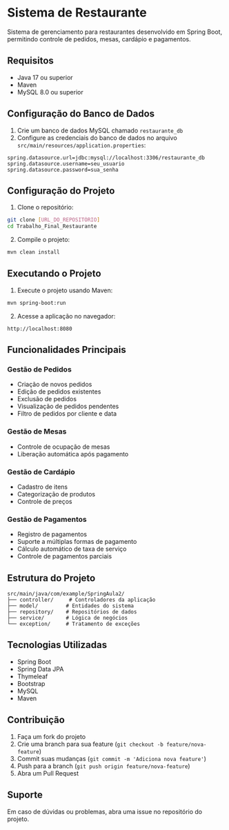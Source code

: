 # Sistema de Restaurante

Sistema de gerenciamento para restaurantes desenvolvido em Spring Boot, permitindo controle de pedidos, mesas, cardápio e pagamentos.

## Requisitos

- Java 17 ou superior
- Maven
- MySQL 8.0 ou superior

## Configuração do Banco de Dados

1. Crie um banco de dados MySQL chamado `restaurante_db`
2. Configure as credenciais do banco de dados no arquivo `src/main/resources/application.properties`:

```properties
spring.datasource.url=jdbc:mysql://localhost:3306/restaurante_db
spring.datasource.username=seu_usuario
spring.datasource.password=sua_senha
```

## Configuração do Projeto

1. Clone o repositório:
```bash
git clone [URL_DO_REPOSITÓRIO]
cd Trabalho_Final_Restaurante
```

2. Compile o projeto:
```bash
mvn clean install
```

## Executando o Projeto

1. Execute o projeto usando Maven:
```bash
mvn spring-boot:run
```

2. Acesse a aplicação no navegador:
```
http://localhost:8080
```

## Funcionalidades Principais

### Gestão de Pedidos
- Criação de novos pedidos
- Edição de pedidos existentes
- Exclusão de pedidos
- Visualização de pedidos pendentes
- Filtro de pedidos por cliente e data

### Gestão de Mesas
- Controle de ocupação de mesas
- Liberação automática após pagamento

### Gestão de Cardápio
- Cadastro de itens
- Categorização de produtos
- Controle de preços

### Gestão de Pagamentos
- Registro de pagamentos
- Suporte a múltiplas formas de pagamento
- Cálculo automático de taxa de serviço
- Controle de pagamentos parciais

## Estrutura do Projeto

```
src/main/java/com/example/SpringAula2/
├── controller/     # Controladores da aplicação
├── model/         # Entidades do sistema
├── repository/    # Repositórios de dados
├── service/       # Lógica de negócios
└── exception/     # Tratamento de exceções
```

## Tecnologias Utilizadas

- Spring Boot
- Spring Data JPA
- Thymeleaf
- Bootstrap
- MySQL
- Maven

## Contribuição

1. Faça um fork do projeto
2. Crie uma branch para sua feature (`git checkout -b feature/nova-feature`)
3. Commit suas mudanças (`git commit -m 'Adiciona nova feature'`)
4. Push para a branch (`git push origin feature/nova-feature`)
5. Abra um Pull Request

## Suporte

Em caso de dúvidas ou problemas, abra uma issue no repositório do projeto. 